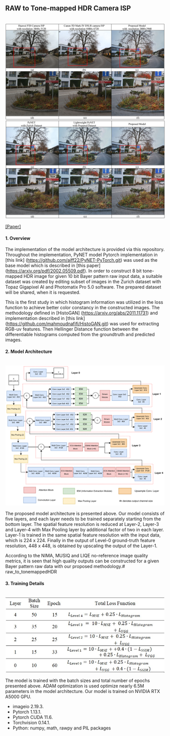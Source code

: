 ## RAW to Tone-mapped HDR Camera ISP

<br/>

<img src="Visual comparison with built in ISPs.jpg"/>

<br/>

<img src="Visual comparison with reference models.jpg"/>

[[Paper]](https:)
#### 1. Overview
The implementation of the model architecture is provided via this repository. Throughout the implementation, PyNET model Pytorch implementation in [this link] (https://github.com/aiff22/PyNET-PyTorch.git) was used as the base model which is described in [this paper] (https://arxiv.org/pdf/2002.05509.pdf). In order to construct 8 bit tone-mapped HDR image for given 10 bit Bayer pattern raw input data, a suitable dataset was created by editing subset of images in the Zurich dataset with Topaz Gigapixel AI and Photomatix Pro 5.0 software. The prepared dataset will be shared, when it is requested. 

This is the first study in which histogram information was utilized in the loss function to achieve better color constancy in the constructed images. The methodology defined in [HistoGAN] (https://arxiv.org/abs/2011.11731) and implementation described in [this link] (https://github.com/mahmoudnafifi/HistoGAN.git) was used for extracting RGB-uv features. Then Hellinger Distance function between the differentiable histograms computed from the groundtruth and predicted images. 

#### 2. Model Architecture
<br/>

<img src="Model Architecture.png"/>

The proposed model architecture is presented above. Our model consists of five layers, and each layer needs to be trained separately starting from the bottom layer. The spatial feature resolution is reduced at Layer-2, Layer-3 and Layer-4 with Max Pooling layer by additional factor of two in each layer. Layer-1 is trained in the same spatial feature resolution with the input data, which is 224 x 224. Finally in the output of Level-0 ground-truth feature resolution, 448 x 448, is obtained by upscaling the output of the Layer-1.

According to the NIMA, MUSIQ and LIQE no-reference image quality metrics, it is seen that high quality outputs can be constructed for a given Bayer pattern raw data with our proposed methodology.# raw_to_tonemappedHDR

#### 3. Training Details
<br/>

<img src="Training Details.jpg"/>

The model is trained with the batch sizes and total number of epochs presented above. ADAM optimization is used optimize nearly 6.5M parameters in the model architecture. Our model is trained on NVIDIA RTX A5000 GPU. 
- imageio 2.19.3.
- Pytorch 1.13.1.
- Pytorch CUDA 11.6.
- Torchvision 0.14.1.
- Python: numpy, math, rawpy and PIL packages
